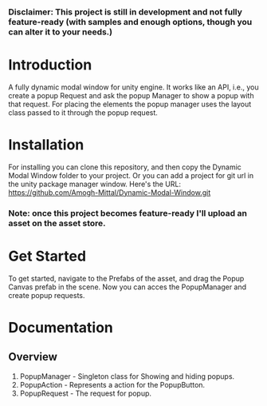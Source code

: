 ### Disclaimer: This project is still in development and not fully feature-ready (with samples and enough options, though you can alter it to your needs.)

# Introduction
A fully dynamic modal window for unity engine. It works like an API, i.e., you create a popup Request and ask the popup Manager to show a popup with that request.
For placing the elements the popup manager uses the layout class passed to it through the popup request.

# Installation
For installing you can clone this repository, and then copy the Dynamic Modal Window folder to your project.
Or you can add a project for git url in the unity package manager window. Here's the URL:
https://github.com/Amogh-Mittal/Dynamic-Modal-Window.git
### Note: once this project becomes feature-ready I'll upload an asset on the asset store.

# Get Started
To get started, navigate to the Prefabs of the asset, and drag the Popup Canvas prefab in the scene.
Now you can acces the PopupManager and create popup requests.

# Documentation
## Overview
1. PopupManager - Singleton class for Showing and hiding popups.
2. PopupAction  - Represents a action for the PopupButton.
3. PopupRequest - The request for popup.
